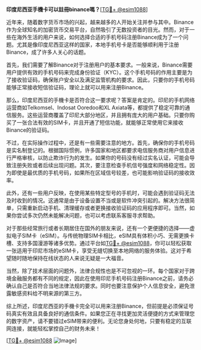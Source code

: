 **印度尼西亚手機卡可以註冊binance嗎？**[[TG💪+ @esim1088](https://t.me/s/esim1088)]

近年来，随着数字货币市场的兴起，越来越多的人开始关注并参与其中。Binance作为全球知名的加密货币交易平台，自然吸引了无数投资者的目光。然而，对于一些在海外生活的用户来说，如何选择合适的手机号码注册Binance成为了一个问题。尤其是像印度尼西亚这样的国家，本地手机号卡是否能够顺利用于注册Binance，成了许多人关心的话题。

首先，我们需要了解Binance对于注册用户的基本要求。一般来说，Binance需要用户提供有效的手机号码来完成身份验证（KYC）。这个手机号码的作用主要是为了接收验证码，确保账户安全以及满足监管机构的要求。因此，只要你的手机号码能够正常接收短信验证码，理论上就可以用来注册Binance。

那么，印度尼西亚的手機卡是否符合这一要求呢？答案是肯定的。印尼的手机网络运营商如Telkomsel、Indosat Ooredoo和XL Axiata等，都提供了稳定可靠的通信服务。这些运营商覆盖了印尼大部分地区，并且拥有庞大的用户基础。只要你购买了一张合法有效的SIM卡，并且开通了短信功能，就能够正常使用它来接收Binance的验证码。

不过，在实际操作过程中，还是有一些需要注意的地方。首先，确保你的手机号码是实名制登记的。根据国际惯例，许多国家和地区都要求电信服务商对用户信息进行严格审核，以防止欺诈行为的发生。如果你的号码没有经过实名认证，可能会导致注册失败或者后续出现问题。其次，要注意检查手机信号强度和网络稳定性。因为即使是最优质的手机号码，如果所在区域信号较差，也可能影响验证码的接收效率。

此外，还有一些用户反映，在使用某些特定型号的手机时，可能会遇到验证码无法及时收到的情况。这通常是由于设备设置不当或是软件冲突引起的。解决方法很简单，只需重新启动手机、清理缓存或者更换接收验证码的应用程序即可。当然，如果你尝试多次仍然未能解决问题，也可以考虑联系客服寻求帮助。

对于那些经常旅行或者长期居住在国外的朋友来说，还有一个更便捷的选择——虚拟电子SIM卡（eSIM）。与传统物理SIM卡相比，eSIM具有体积小巧、无需更换卡槽、支持多国漫游等诸多优势。通过平台如[TG💪+ @esim1088](https://t.me/s/esim1088)，你可以轻松获取一张适用于印尼市场的eSIM卡，享受无缝切换至本地网络的服务体验。这对于希望随时随地保持在线状态的人来说无疑是一大福音。

当然，除了技术层面的问题外，法律合规性也是不可忽视的一环。每个国家对于跨境金融服务都有不同的规定，因此在使用印尼手机号码注册Binance之前，请务必确认自己是否符合当地法律法规的要求。同时也要注意保护个人信息安全，避免泄露敏感资料给不明来源的第三方。

综上所述，印度尼西亚的手機卡完全可以用来注册Binance，但前提是必须保证号码真实有效且具备良好的通信条件。如果您正在寻找更加灵活便捷的方式来管理您的数字资产，请不要错过eSIM带来的便利。无论您身处何地，只要有稳定的互联网连接，就能轻松掌控自己的财务未来！

[[TG💪+ @esim1088](https://t.me/s/esim1088) ![Image](https://i.postimg.cc/4NQfJmqS/Snipaste-2025-05-13-00-14-12.png)]
